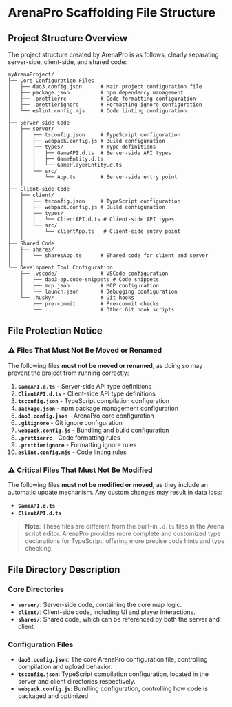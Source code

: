# ArenaPro Scaffolding File Structure

## Project Structure Overview

The project structure created by ArenaPro is as follows, clearly separating server-side, client-side, and shared code:

```
myArenaProject/
├── Core Configuration Files
│   ├── dao3.config.json      # Main project configuration file
│   ├── package.json          # npm dependency management
│   ├── .prettierrc           # Code formatting configuration
│   ├── .prettierignore       # Formatting ignore configuration
│   └── eslint.config.mjs     # Code linting configuration
│
├── Server-side Code
│   ├── server/
│   │   ├── tsconfig.json     # TypeScript configuration
│   │   ├── webpack.config.js # Build configuration
│   │   ├── types/            # Type definitions
│   │   │   ├── GameAPI.d.ts  # Server-side API types
│   │   │   ├── GameEntity.d.ts
│   │   │   └── GamePlayerEntity.d.ts
│   │   └── src/
│   │       └── App.ts        # Server-side entry point
│   │
├── Client-side Code
│   ├── client/
│   │   ├── tsconfig.json     # TypeScript configuration
│   │   ├── webpack.config.js # Build configuration
│   │   ├── types/
│   │   │   └── ClientAPI.d.ts # Client-side API types
│   │   └── src/
│   │       └── clientApp.ts   # Client-side entry point
│   │
├── Shared Code
│   ├── shares/
│   │   └── sharesApp.ts      # Shared code for client and server
│   │
└── Development Tool Configuration
    ├── .vscode/              # VSCode configuration
    │   ├── dao3-ap.code-snippets # Code snippets
    │   ├── mcp.json          # MCP configuration
    │   └── launch.json       # Debugging configuration
    └── .husky/               # Git hooks
        ├── pre-commit        # Pre-commit checks
        └── ...               # Other Git hook scripts
```

## File Protection Notice

<div class="custom-block danger">

### ⚠️ Files That Must Not Be Moved or Renamed

The following files **must not be moved or renamed**, as doing so may prevent the project from running correctly:

1.  **`GameAPI.d.ts`** - Server-side API type definitions
2.  **`ClientAPI.d.ts`** - Client-side API type definitions
3.  **`tsconfig.json`** - TypeScript compilation configuration
4.  **`package.json`** - npm package management configuration
5.  **`dao3.config.json`** - ArenaPro core configuration
6.  **`.gitignore`** - Git ignore configuration
7.  **`webpack.config.js`** - Bundling and build configuration
8.  **`.prettierrc`** - Code formatting rules
9.  **`.prettierignore`** - Formatting ignore rules
10. **`eslint.config.mjs`** - Code linting rules

</div>

<div class="custom-block warning">

### ⚠️ Critical Files That Must Not Be Modified

The following files **must not be modified or moved**, as they include an automatic update mechanism. Any custom changes may result in data loss:

- **`GameAPI.d.ts`**
- **`ClientAPI.d.ts`**

> **Note**: These files are different from the built-in `.d.ts` files in the Arena script editor. ArenaPro provides more complete and customized type declarations for TypeScript, offering more precise code hints and type checking.

</div>

## File Directory Description

### Core Directories

- **`server/`**: Server-side code, containing the core map logic.
- **`client/`**: Client-side code, including UI and player interactions.
- **`shares/`**: Shared code, which can be referenced by both the server and client.

### Configuration Files

- **`dao3.config.json`**: The core ArenaPro configuration file, controlling compilation and upload behavior.
- **`tsconfig.json`**: TypeScript compilation configuration, located in the server and client directories respectively.
- **`webpack.config.js`**: Bundling configuration, controlling how code is packaged and optimized.
